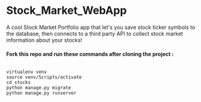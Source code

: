 # Stock_Market_WebApp

A cool Stock Market Portfolio app that let's you save stock ticker symbols to the database, then connects to a third party API to collect stock market information about your stocks!

<h4>Fork this repo and run these commands after cloning the project :</h4>
<pre>
<code>
virtualenv venv
source venv/Scripts/activate
cd stocks
python manage.py migrate
python manage.py runserver
</code>
</pre>
